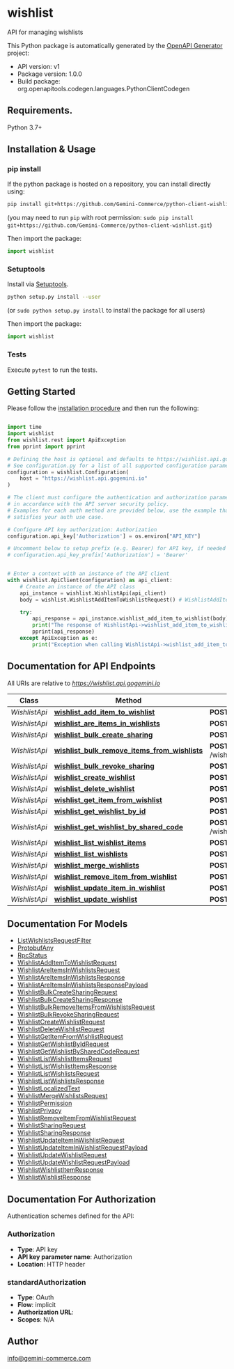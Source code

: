 # wishlist
API for managing wishlists

This Python package is automatically generated by the [OpenAPI Generator](https://openapi-generator.tech) project:

- API version: v1
- Package version: 1.0.0
- Build package: org.openapitools.codegen.languages.PythonClientCodegen

## Requirements.

Python 3.7+

## Installation & Usage
### pip install

If the python package is hosted on a repository, you can install directly using:

```sh
pip install git+https://github.com/Gemini-Commerce/python-client-wishlist.git
```
(you may need to run `pip` with root permission: `sudo pip install git+https://github.com/Gemini-Commerce/python-client-wishlist.git`)

Then import the package:
```python
import wishlist
```

### Setuptools

Install via [Setuptools](http://pypi.python.org/pypi/setuptools).

```sh
python setup.py install --user
```
(or `sudo python setup.py install` to install the package for all users)

Then import the package:
```python
import wishlist
```

### Tests

Execute `pytest` to run the tests.

## Getting Started

Please follow the [installation procedure](#installation--usage) and then run the following:

```python

import time
import wishlist
from wishlist.rest import ApiException
from pprint import pprint

# Defining the host is optional and defaults to https://wishlist.api.gogemini.io
# See configuration.py for a list of all supported configuration parameters.
configuration = wishlist.Configuration(
    host = "https://wishlist.api.gogemini.io"
)

# The client must configure the authentication and authorization parameters
# in accordance with the API server security policy.
# Examples for each auth method are provided below, use the example that
# satisfies your auth use case.

# Configure API key authorization: Authorization
configuration.api_key['Authorization'] = os.environ["API_KEY"]

# Uncomment below to setup prefix (e.g. Bearer) for API key, if needed
# configuration.api_key_prefix['Authorization'] = 'Bearer'


# Enter a context with an instance of the API client
with wishlist.ApiClient(configuration) as api_client:
    # Create an instance of the API class
    api_instance = wishlist.WishlistApi(api_client)
    body = wishlist.WishlistAddItemToWishlistRequest() # WishlistAddItemToWishlistRequest | 

    try:
        api_response = api_instance.wishlist_add_item_to_wishlist(body)
        print("The response of WishlistApi->wishlist_add_item_to_wishlist:\n")
        pprint(api_response)
    except ApiException as e:
        print("Exception when calling WishlistApi->wishlist_add_item_to_wishlist: %s\n" % e)

```

## Documentation for API Endpoints

All URIs are relative to *https://wishlist.api.gogemini.io*

Class | Method | HTTP request | Description
------------ | ------------- | ------------- | -------------
*WishlistApi* | [**wishlist_add_item_to_wishlist**](docs/WishlistApi.md#wishlist_add_item_to_wishlist) | **POST** /wishlist.Wishlist/AddItemToWishlist | 
*WishlistApi* | [**wishlist_are_items_in_wishlists**](docs/WishlistApi.md#wishlist_are_items_in_wishlists) | **POST** /wishlist.Wishlist/AreItemsInWishlists | 
*WishlistApi* | [**wishlist_bulk_create_sharing**](docs/WishlistApi.md#wishlist_bulk_create_sharing) | **POST** /wishlist.Wishlist/BulkCreateSharing | Sharing endpoints
*WishlistApi* | [**wishlist_bulk_remove_items_from_wishlists**](docs/WishlistApi.md#wishlist_bulk_remove_items_from_wishlists) | **POST** /wishlist.Wishlist/BulkRemoveItemsFromWishlists | BulkRemoveItemsFromWishlists removes items from wishlists.
*WishlistApi* | [**wishlist_bulk_revoke_sharing**](docs/WishlistApi.md#wishlist_bulk_revoke_sharing) | **POST** /wishlist.Wishlist/BulkRevokeSharing | 
*WishlistApi* | [**wishlist_create_wishlist**](docs/WishlistApi.md#wishlist_create_wishlist) | **POST** /wishlist.Wishlist/CreateWishlist | 
*WishlistApi* | [**wishlist_delete_wishlist**](docs/WishlistApi.md#wishlist_delete_wishlist) | **POST** /wishlist.Wishlist/DeleteWishlist | 
*WishlistApi* | [**wishlist_get_item_from_wishlist**](docs/WishlistApi.md#wishlist_get_item_from_wishlist) | **POST** /wishlist.Wishlist/GetItemFromWishlist | 
*WishlistApi* | [**wishlist_get_wishlist_by_id**](docs/WishlistApi.md#wishlist_get_wishlist_by_id) | **POST** /wishlist.Wishlist/GetWishlistById | 
*WishlistApi* | [**wishlist_get_wishlist_by_shared_code**](docs/WishlistApi.md#wishlist_get_wishlist_by_shared_code) | **POST** /wishlist.Wishlist/GetWishlistBySharedCode | 
*WishlistApi* | [**wishlist_list_wishlist_items**](docs/WishlistApi.md#wishlist_list_wishlist_items) | **POST** /wishlist.Wishlist/ListWishlistItems | 
*WishlistApi* | [**wishlist_list_wishlists**](docs/WishlistApi.md#wishlist_list_wishlists) | **POST** /wishlist.Wishlist/ListWishlists | 
*WishlistApi* | [**wishlist_merge_wishlists**](docs/WishlistApi.md#wishlist_merge_wishlists) | **POST** /wishlist.Wishlist/MergeWishlists | 
*WishlistApi* | [**wishlist_remove_item_from_wishlist**](docs/WishlistApi.md#wishlist_remove_item_from_wishlist) | **POST** /wishlist.Wishlist/RemoveItemFromWishlist | 
*WishlistApi* | [**wishlist_update_item_in_wishlist**](docs/WishlistApi.md#wishlist_update_item_in_wishlist) | **POST** /wishlist.Wishlist/UpdateItemInWishlist | 
*WishlistApi* | [**wishlist_update_wishlist**](docs/WishlistApi.md#wishlist_update_wishlist) | **POST** /wishlist.Wishlist/UpdateWishlist | 


## Documentation For Models

 - [ListWishlistsRequestFilter](docs/ListWishlistsRequestFilter.md)
 - [ProtobufAny](docs/ProtobufAny.md)
 - [RpcStatus](docs/RpcStatus.md)
 - [WishlistAddItemToWishlistRequest](docs/WishlistAddItemToWishlistRequest.md)
 - [WishlistAreItemsInWishlistsRequest](docs/WishlistAreItemsInWishlistsRequest.md)
 - [WishlistAreItemsInWishlistsResponse](docs/WishlistAreItemsInWishlistsResponse.md)
 - [WishlistAreItemsInWishlistsResponsePayload](docs/WishlistAreItemsInWishlistsResponsePayload.md)
 - [WishlistBulkCreateSharingRequest](docs/WishlistBulkCreateSharingRequest.md)
 - [WishlistBulkCreateSharingResponse](docs/WishlistBulkCreateSharingResponse.md)
 - [WishlistBulkRemoveItemsFromWishlistsRequest](docs/WishlistBulkRemoveItemsFromWishlistsRequest.md)
 - [WishlistBulkRevokeSharingRequest](docs/WishlistBulkRevokeSharingRequest.md)
 - [WishlistCreateWishlistRequest](docs/WishlistCreateWishlistRequest.md)
 - [WishlistDeleteWishlistRequest](docs/WishlistDeleteWishlistRequest.md)
 - [WishlistGetItemFromWishlistRequest](docs/WishlistGetItemFromWishlistRequest.md)
 - [WishlistGetWishlistByIdRequest](docs/WishlistGetWishlistByIdRequest.md)
 - [WishlistGetWishlistBySharedCodeRequest](docs/WishlistGetWishlistBySharedCodeRequest.md)
 - [WishlistListWishlistItemsRequest](docs/WishlistListWishlistItemsRequest.md)
 - [WishlistListWishlistItemsResponse](docs/WishlistListWishlistItemsResponse.md)
 - [WishlistListWishlistsRequest](docs/WishlistListWishlistsRequest.md)
 - [WishlistListWishlistsResponse](docs/WishlistListWishlistsResponse.md)
 - [WishlistLocalizedText](docs/WishlistLocalizedText.md)
 - [WishlistMergeWishlistsRequest](docs/WishlistMergeWishlistsRequest.md)
 - [WishlistPermission](docs/WishlistPermission.md)
 - [WishlistPrivacy](docs/WishlistPrivacy.md)
 - [WishlistRemoveItemFromWishlistRequest](docs/WishlistRemoveItemFromWishlistRequest.md)
 - [WishlistSharingRequest](docs/WishlistSharingRequest.md)
 - [WishlistSharingResponse](docs/WishlistSharingResponse.md)
 - [WishlistUpdateItemInWishlistRequest](docs/WishlistUpdateItemInWishlistRequest.md)
 - [WishlistUpdateItemInWishlistRequestPayload](docs/WishlistUpdateItemInWishlistRequestPayload.md)
 - [WishlistUpdateWishlistRequest](docs/WishlistUpdateWishlistRequest.md)
 - [WishlistUpdateWishlistRequestPayload](docs/WishlistUpdateWishlistRequestPayload.md)
 - [WishlistWishlistItemResponse](docs/WishlistWishlistItemResponse.md)
 - [WishlistWishlistResponse](docs/WishlistWishlistResponse.md)


<a id="documentation-for-authorization"></a>
## Documentation For Authorization


Authentication schemes defined for the API:
<a id="Authorization"></a>
### Authorization

- **Type**: API key
- **API key parameter name**: Authorization
- **Location**: HTTP header

<a id="standardAuthorization"></a>
### standardAuthorization

- **Type**: OAuth
- **Flow**: implicit
- **Authorization URL**: 
- **Scopes**: N/A


## Author

info@gemini-commerce.com


